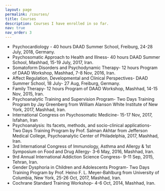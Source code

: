 ```yaml
---
layout: page
permalink: /courses/
title: Courses
description: Courses I have enrolled in so far.
nav: true
nav_order: 3
---
```


- Psychocardiology - 40 hours DAAD Summer School, Freiburg, 24-28 July, 2018, Germany.
- Psychosomatic Approach to Health and Illness- 40 hours DAAD Summer School, Mashhad, 15-19 July, 2017, Iran.
- Somatoform Disorders and Psychodynamic Therapy- 12 hours Program of DAAD Workshop, Mashhad, 7-8 Nov, 2016, Iran.
- Affect Regulation, Developmental and Clinical Perspectives- DAAD Summer School, 18 July- 27 Aug, Freiburg, Germany.
- Family Therapy- 12 hours Program of DAAD Workshop, Mashhad, 14-15 Nov, 2015, Iran.
- Psychoanalytic Training and Supervision Program- Two Days Training Program by Jay Greenberg from William Alanson White Institute of New York, 2017, Mashhad, Iran.
- International Congress on Psychosomatic Medicine- 15-17 Nov, 2017, Isfahan, Iran
- Psychoanalysis: Its facets, methods, and socio-clinical applications- Two Days Training Program by Prof. Salman Akhtar from Jefferson Medical College, Psychoanalytic Center of Philadelphia, 2017, Mashhad, Iran.
- 3rd International Congress of Immunology, Asthma and Allergy & 1st Symposium on Food and Drug Allergy- 3-6 May, 2016, Mashhad, Iran.
- 9rd Annual International Addiction Science Congress- 9-11 Sep, 2015, Tehran, Iran.
- Gender Dysphoria in Children and Adolescents Program- Two Days Training Program by Prof. Heino F. L. Meyer-Bahlburg from University of Columbia, New York, 25-26 Oct, 2017, Mashhad, Iran.
- Cochrane Standard Training Workshop- 4-6 Oct, 2014, Mashhad, Iran.
